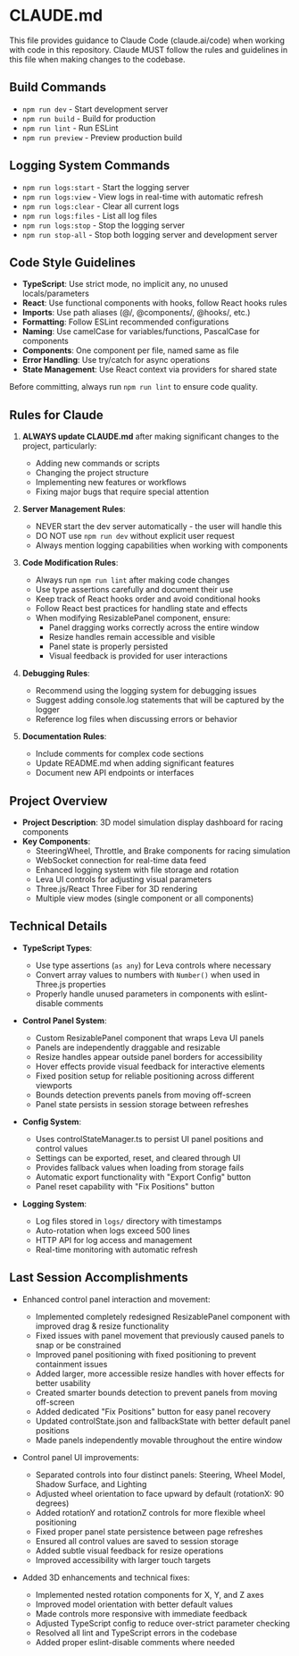 # CLAUDE.md

This file provides guidance to Claude Code (claude.ai/code) when working with code in this repository. Claude MUST follow the rules and guidelines in this file when making changes to the codebase.

## Build Commands
- `npm run dev` - Start development server
- `npm run build` - Build for production
- `npm run lint` - Run ESLint
- `npm run preview` - Preview production build

## Logging System Commands
- `npm run logs:start` - Start the logging server
- `npm run logs:view` - View logs in real-time with automatic refresh
- `npm run logs:clear` - Clear all current logs
- `npm run logs:files` - List all log files
- `npm run logs:stop` - Stop the logging server
- `npm run stop-all` - Stop both logging server and development server

## Code Style Guidelines
- **TypeScript**: Use strict mode, no implicit any, no unused locals/parameters
- **React**: Use functional components with hooks, follow React hooks rules
- **Imports**: Use path aliases (@/, @components/, @hooks/, etc.)
- **Formatting**: Follow ESLint recommended configurations
- **Naming**: Use camelCase for variables/functions, PascalCase for components
- **Components**: One component per file, named same as file
- **Error Handling**: Use try/catch for async operations
- **State Management**: Use React context via providers for shared state

Before committing, always run `npm run lint` to ensure code quality.

## Rules for Claude

1. **ALWAYS update CLAUDE.md** after making significant changes to the project, particularly:
   - Adding new commands or scripts
   - Changing the project structure
   - Implementing new features or workflows
   - Fixing major bugs that require special attention

2. **Server Management Rules**:
   - NEVER start the dev server automatically - the user will handle this
   - DO NOT use `npm run dev` without explicit user request
   - Always mention logging capabilities when working with components

3. **Code Modification Rules**:
   - Always run `npm run lint` after making code changes
   - Use type assertions carefully and document their use
   - Keep track of React hooks order and avoid conditional hooks
   - Follow React best practices for handling state and effects
   - When modifying ResizablePanel component, ensure:
     - Panel dragging works correctly across the entire window
     - Resize handles remain accessible and visible
     - Panel state is properly persisted
     - Visual feedback is provided for user interactions

4. **Debugging Rules**:
   - Recommend using the logging system for debugging issues
   - Suggest adding console.log statements that will be captured by the logger
   - Reference log files when discussing errors or behavior

5. **Documentation Rules**:
   - Include comments for complex code sections
   - Update README.md when adding significant features
   - Document new API endpoints or interfaces

## Project Overview

- **Project Description**: 3D model simulation display dashboard for racing components
- **Key Components**: 
  - SteeringWheel, Throttle, and Brake components for racing simulation
  - WebSocket connection for real-time data feed
  - Enhanced logging system with file storage and rotation
  - Leva UI controls for adjusting visual parameters
  - Three.js/React Three Fiber for 3D rendering
  - Multiple view modes (single component or all components)

## Technical Details

- **TypeScript Types**: 
  - Use type assertions (`as any`) for Leva controls where necessary
  - Convert array values to numbers with `Number()` when used in Three.js properties
  - Properly handle unused parameters in components with eslint-disable comments

- **Control Panel System**:
  - Custom ResizablePanel component that wraps Leva UI panels
  - Panels are independently draggable and resizable
  - Resize handles appear outside panel borders for accessibility
  - Hover effects provide visual feedback for interactive elements
  - Fixed position setup for reliable positioning across different viewports
  - Bounds detection prevents panels from moving off-screen
  - Panel state persists in session storage between refreshes

- **Config System**:
  - Uses controlStateManager.ts to persist UI panel positions and control values
  - Settings can be exported, reset, and cleared through UI
  - Provides fallback values when loading from storage fails
  - Automatic export functionality with "Export Config" button
  - Panel reset capability with "Fix Positions" button

- **Logging System**:
  - Log files stored in `logs/` directory with timestamps
  - Auto-rotation when logs exceed 500 lines
  - HTTP API for log access and management
  - Real-time monitoring with automatic refresh

## Last Session Accomplishments

- Enhanced control panel interaction and movement:
  - Implemented completely redesigned ResizablePanel component with improved drag & resize functionality
  - Fixed issues with panel movement that previously caused panels to snap or be constrained
  - Improved panel positioning with fixed positioning to prevent containment issues
  - Added larger, more accessible resize handles with hover effects for better usability
  - Created smarter bounds detection to prevent panels from moving off-screen
  - Added dedicated "Fix Positions" button for easy panel recovery
  - Updated controlState.json and fallbackState with better default panel positions
  - Made panels independently movable throughout the entire window

- Control panel UI improvements:
  - Separated controls into four distinct panels: Steering, Wheel Model, Shadow Surface, and Lighting
  - Adjusted wheel orientation to face upward by default (rotationX: 90 degrees)
  - Added rotationY and rotationZ controls for more flexible wheel positioning
  - Fixed proper panel state persistence between page refreshes
  - Ensured all control values are saved to session storage
  - Added subtle visual feedback for resize operations
  - Improved accessibility with larger touch targets

- Added 3D enhancements and technical fixes:
  - Implemented nested rotation components for X, Y, and Z axes
  - Improved model orientation with better default values
  - Made controls more responsive with immediate feedback
  - Adjusted TypeScript config to reduce over-strict parameter checking
  - Resolved all lint and TypeScript errors in the codebase
  - Added proper eslint-disable comments where needed
